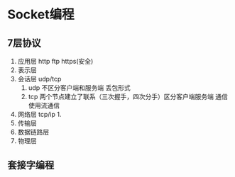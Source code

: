 # Socket编程

## 7层协议
1. 应用层
   http ftp https(安全)
2. 表示层
3. 会话层  udp/tcp
   1. udp 不区分客户端和服务端 丢包形式
   2. tcp 两个节点建立了联系（三次握手，四次分手）区分客户端服务端 通信使用流通信
4. 网络层 tcp/ip
   1. 
5. 传输层 
6. 数据链路层
7. 物理层

## 套接字编程
